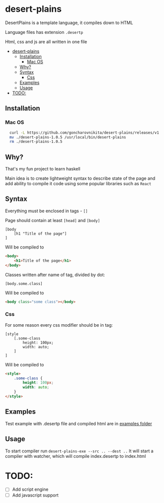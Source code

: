 # desert-plains

DesertPlains is a template language, it compiles down to HTML

Language files has extension `.desertp`

Html, css and js are all written in one file

- [desert-plains](#desert-plains)
  - [Installation](#installation)
    - [Mac OS](#mac-os)
  - [Why?](#why)
  - [Syntax](#syntax)
    - [Css](#css)
  - [Examples](#examples)
  - [Usage](#usage)
- [TODO:](#todo)

## Installation

### Mac OS

```bash
  curl -L https://github.com/goncharovnikita/desert-plains/releases/v1.0.5/download/desert-plains-1.0.5-macOS > ./desert-plains-1.0.5
  mv ./desert-plains-1.0.5 /usr/local/bin/desert-plains
  rm ./desert-plains-1.0.5
```

## Why?

That's my fun project to learn haskell

Main idea is to create lightweight syntax to describe state of the page and add ability to compile it code using some popular libraries such as `React`

## Syntax

Everything must be enclosed in tags - `[]`

Page should contain at least `[head]` and `[body]`

```desertp
[body
    [h1 "Title of the page"]
]
```

Will be compiled to

```html
<body>
    <h1>Title of the page</h1>
</body>
```

Classes written after name of tag, divided by dot:

```desertp
[body.some.class]
```

Will be compiled to

```html
<body class="some class"></body>
```

### Css

For some reason every css modifier should be in tag:

```
[style
    [.some-class
        height: 100px;
        width: auto;
    ]
]
```

Will be compiled to

```html
<style>
    .some-class {
        height: 100px;
        width: auto;
    }
</style>
```

## Examples

Test example with .desertp file and compiled html are in [examples folder](./test-data)

## Usage

To start compiler run `desert-plains-exe --src .. --dest ..`
It will start a compiler with watcher, which will compile index.desertp to index.html

# TODO:
- [ ] Add script engine
- [ ] Add javascript support
